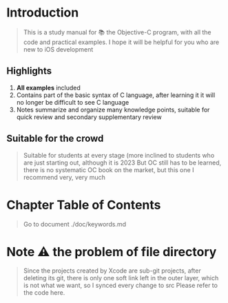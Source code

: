 # Introduction
>
> This is a study manual for 📚 the Objective-C program, with all the code and practical examples. I hope it will be helpful for you who are new to iOS development

## Highlights

1. **All examples** included
2. Contains part of the basic syntax of C language, after learning it it will no longer be difficult to see C language
3. Notes summarize and organize many knowledge points, suitable for quick review and secondary supplementary review

## Suitable for the crowd
>
> Suitable for students at every stage (more inclined to students who are just starting out, although it is 2023 But OC still has to be learned, there is no systematic OC book on the market, but this one I recommend very, very much

# Chapter Table of Contents
>
> Go to document ./doc/keywords.md

# Note ⚠️ the problem of file directory
>
> Since the projects created by Xcode are sub-git projects, after deleting its git, there is only one soft link left in the outer layer, which is not what we want, so I synced every change to src Please refer to the code here.
